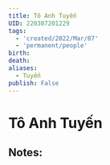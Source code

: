```yaml
---
title: Tô Anh Tuyến
UID: 220307201229
tags:
  - 'created/2022/Mar/07'
  - 'permanent/people'
birth:
death:
aliases:
  - Tuyến
publish: False
---
```

# Tô Anh Tuyến

## Notes:
